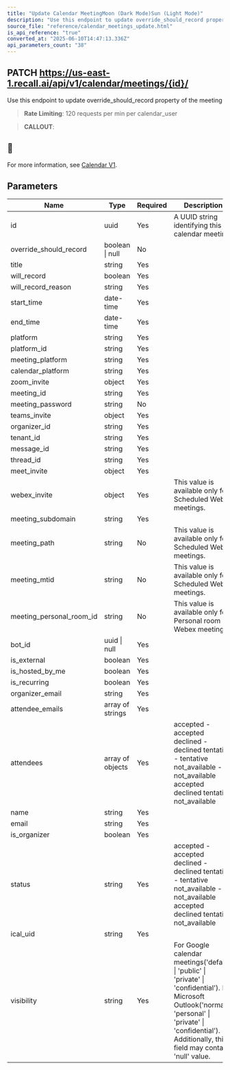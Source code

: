 ```yaml
---
title: "Update Calendar MeetingMoon (Dark Mode)Sun (Light Mode)"
description: "Use this endpoint to update override_should_record property of the meeting. This endpoint is rate limited to: 120 requests per min per calendar_user"
source_file: "reference/calendar_meetings_update.html"
is_api_reference: "true"
converted_at: "2025-06-10T14:47:13.336Z"
api_parameters_count: "38"
---
```

## PATCH https://us-east-1.recall.ai/api/v1/calendar/meetings/{id}/

Use this endpoint to update override_should_record property of the meeting

> **Rate Limiting**: 120 requests per min per calendar_user

> **CALLOUT**:

## 📘

For more information, see [Calendar V1](/docs/calendar-v1-1.md).
## Parameters

| Name | Type | Required | Description |
| --- | --- | --- | --- |
| id | uuid | Yes | A UUID string identifying this calendar meeting. |
| override_should_record | boolean \| null | No |  |
| title | string | Yes |  |
| will_record | boolean | Yes |  |
| will_record_reason | string | Yes |  |
| start_time | date-time | Yes |  |
| end_time | date-time | Yes |  |
| platform | string | Yes |  |
| platform_id | string | Yes |  |
| meeting_platform | string | Yes |  |
| calendar_platform | string | Yes |  |
| zoom_invite | object | Yes |  |
| meeting_id | string | Yes |  |
| meeting_password | string | No |  |
| teams_invite | object | Yes |  |
| organizer_id | string | Yes |  |
| tenant_id | string | Yes |  |
| message_id | string | Yes |  |
| thread_id | string | Yes |  |
| meet_invite | object | Yes |  |
| webex_invite | object | Yes | This value is available only for Scheduled Webex meetings. |
| meeting_subdomain | string | Yes |  |
| meeting_path | string | No | This value is available only for Scheduled Webex meetings. |
| meeting_mtid | string | No | This value is available only for Scheduled Webex meetings. |
| meeting_personal_room_id | string | No | This value is available only for Personal room Webex meetings. |
| bot_id | uuid \| null | Yes |  |
| is_external | boolean | Yes |  |
| is_hosted_by_me | boolean | Yes |  |
| is_recurring | boolean | Yes |  |
| organizer_email | string | Yes |  |
| attendee_emails | array of strings | Yes |  |
| attendees | array of objects | Yes | accepted - accepted declined - declined tentative - tentative not_available - not_available  accepted declined tentative not_available |
| name | string | Yes |  |
| email | string | Yes |  |
| is_organizer | boolean | Yes |  |
| status | string | Yes | accepted - accepted declined - declined tentative - tentative not_available - not_available  accepted declined tentative not_available |
| ical_uid | string | Yes |  |
| visibility | string | Yes | For Google calendar meetings('default' \| 'public' \| 'private' \| 'confidential').         For Microsoft Outlook('normal' \| 'personal' \| 'private' \| 'confidential').         Additionally, this field may contain 'null' value. |
